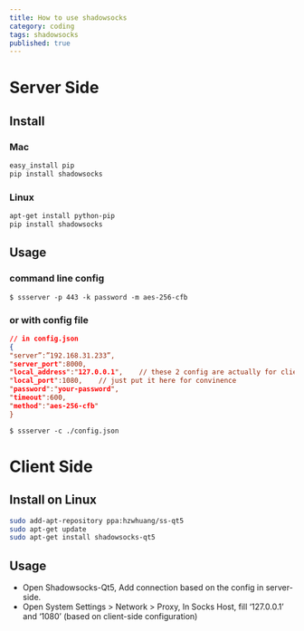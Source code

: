 ```yaml
---
title: How to use shadowsocks
category: coding
tags: shadowsocks
published: true
---
```

# Server Side
## Install
### Mac
```python
easy_install pip
pip install shadowsocks
```

### Linux
```bash
apt-get install python-pip
pip install shadowsocks
```

## Usage
### command line config
`$ ssserver -p 443 -k password -m aes-256-cfb`

### or with config file
```json
// in config.json
{
"server”:”192.168.31.233”,
"server_port":8000,
"local_address":"127.0.0.1",    // these 2 config are actually for client
"local_port":1080,    // just put it here for convinence
"password":"your-password",
"timeout":600,
"method":"aes-256-cfb"
}
```

`$ ssserver -c ./config.json`

# Client Side
## Install on Linux
```bash
sudo add-apt-repository ppa:hzwhuang/ss-qt5
sudo apt-get update
sudo apt-get install shadowsocks-qt5
```

## Usage
- Open Shadowsocks-Qt5, Add connection based on the config in server-side.
- Open System Settings > Network > Proxy, In Socks Host, fill ‘127.0.0.1’ and ‘1080’ (based on client-side configuration)
